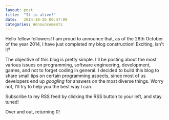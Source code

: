 ```yaml
---
layout: post
title:  "It is alive!"
date:   2014-10-26 00:47:00
categories: Announcements
---
```

Hello fellow followers! I am proud to announce that, as of the 26th October of the year 2014, I have just completed my blog construction! Exciting, isn't it?

The objective of this blog is pretty simple. I'll be posting about the most various issues on programming, software engineering, development, games, and not to forget coding in general. I decided to build this blog to share small tips on certain programming aspects, since most of us developers end up *googling* for answers on the most diverse things. Worry not, I'll try to help you the best way I can.

Subscribe to my RSS feed by clicking the RSS button to your left, and stay tuned!

Over and out, returning 0!
